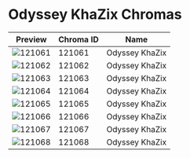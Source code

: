 # Odyssey KhaZix Chromas



| Preview | Chroma ID | Name |
|---------|-----------|------|
| ![121061](https://raw.communitydragon.org/latest/plugins/rcp-be-lol-game-data/global/default/v1/champion-chroma-images/121/121061.png) | 121061 | Odyssey KhaZix |
| ![121062](https://raw.communitydragon.org/latest/plugins/rcp-be-lol-game-data/global/default/v1/champion-chroma-images/121/121062.png) | 121062 | Odyssey KhaZix |
| ![121063](https://raw.communitydragon.org/latest/plugins/rcp-be-lol-game-data/global/default/v1/champion-chroma-images/121/121063.png) | 121063 | Odyssey KhaZix |
| ![121064](https://raw.communitydragon.org/latest/plugins/rcp-be-lol-game-data/global/default/v1/champion-chroma-images/121/121064.png) | 121064 | Odyssey KhaZix |
| ![121065](https://raw.communitydragon.org/latest/plugins/rcp-be-lol-game-data/global/default/v1/champion-chroma-images/121/121065.png) | 121065 | Odyssey KhaZix |
| ![121066](https://raw.communitydragon.org/latest/plugins/rcp-be-lol-game-data/global/default/v1/champion-chroma-images/121/121066.png) | 121066 | Odyssey KhaZix |
| ![121067](https://raw.communitydragon.org/latest/plugins/rcp-be-lol-game-data/global/default/v1/champion-chroma-images/121/121067.png) | 121067 | Odyssey KhaZix |
| ![121068](https://raw.communitydragon.org/latest/plugins/rcp-be-lol-game-data/global/default/v1/champion-chroma-images/121/121068.png) | 121068 | Odyssey KhaZix |